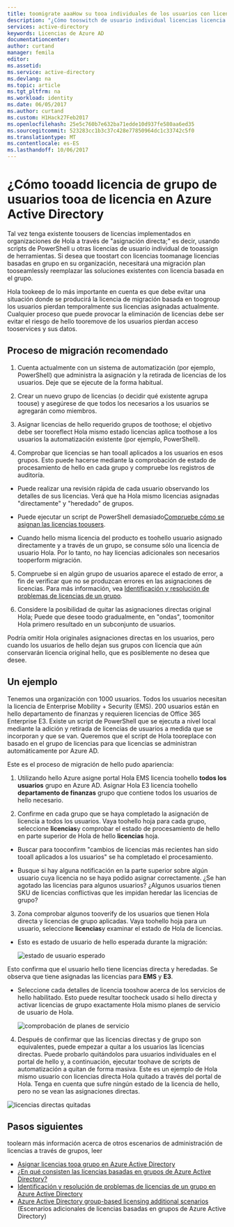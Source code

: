 ```yaml
---
title: toomigrate aaaHow su tooa individuales de los usuarios con licencia de grupo en Active Directory de Azure | Documentos de Microsoft
description: "¿Cómo tooswitch de usuario individual licencias licencia basada en toogroup con Azure Active Directory"
services: active-directory
keywords: Licencias de Azure AD
documentationcenter: 
author: curtand
manager: femila
editor: 
ms.assetid: 
ms.service: active-directory
ms.devlang: na
ms.topic: article
ms.tgt_pltfrm: na
ms.workload: identity
ms.date: 06/05/2017
ms.author: curtand
ms.custom: H1Hack27Feb2017
ms.openlocfilehash: 25e5c760b7e632ba71edde10d937fe580aa6ed35
ms.sourcegitcommit: 523283cc1b3c37c428e77850964dc1c33742c5f0
ms.translationtype: MT
ms.contentlocale: es-ES
ms.lasthandoff: 10/06/2017
---
```

# <a name="how-tooadd-licensed-users-tooa-group-for-licensing-in-azure-active-directory"></a>¿Cómo tooadd licencia de grupo de usuarios tooa de licencia en Azure Active Directory

Tal vez tenga existente toousers de licencias implementados en organizaciones de Hola a través de "asignación directa;" es decir, usando scripts de PowerShell u otras licencias de usuario individual de tooassign de herramientas. Si desea que toostart con licencias toomanage licencias basadas en grupo en su organización, necesitará una migración plan tooseamlessly reemplazar las soluciones existentes con licencia basada en el grupo.

Hola tookeep de lo más importante en cuenta es que debe evitar una situación donde se producirá la licencia de migración basada en toogroup los usuarios pierdan temporalmente sus licencias asignadas actualmente. Cualquier proceso que puede provocar la eliminación de licencias debe ser evitar el riesgo de hello tooremove de los usuarios pierdan acceso tooservices y sus datos.

## <a name="recommended-migration-process"></a>Proceso de migración recomendado

1. Cuenta actualmente con un sistema de automatización (por ejemplo, PowerShell) que administra la asignación y la retirada de licencias de los usuarios. Deje que se ejecute de la forma habitual.

2. Crear un nuevo grupo de licencias (o decidir qué existente agrupa toouse) y asegúrese de que todos los necesarios a los usuarios se agregarán como miembros.

3. Asignar licencias de hello requerido grupos de toothose; el objetivo debe ser tooreflect Hola mismo estado licencias aplica toothose a los usuarios la automatización existente (por ejemplo, PowerShell).

4. Comprobar que licencias se han tooall aplicados a los usuarios en esos grupos. Esto puede hacerse mediante la comprobación de estado de procesamiento de hello en cada grupo y compruebe los registros de auditoría.

  - Puede realizar una revisión rápida de cada usuario observando los detalles de sus licencias. Verá que ha Hola mismo licencias asignadas "directamente" y "heredado" de grupos.

  - Puede ejecutar un script de PowerShell demasiado[Compruebe cómo se asignan las licencias toousers](active-directory-licensing-group-advanced.md#use-powershell-to-see-who-has-inherited-and-direct-licenses).

  - Cuando hello misma licencia del producto es toohello usuario asignado directamente y a través de un grupo, se consume sólo una licencia de usuario Hola. Por lo tanto, no hay licencias adicionales son necesarios tooperform migración.

5. Compruebe si en algún grupo de usuarios aparece el estado de error, a fin de verificar que no se produzcan errores en las asignaciones de licencias. Para más información, vea [Identificación y resolución de problemas de licencias de un grupo](active-directory-licensing-group-problem-resolution-azure-portal.md).

6. Considere la posibilidad de quitar las asignaciones directas original Hola; Puede que desee toodo gradualmente, en "ondas", toomonitor Hola primero resultado en un subconjunto de usuarios.

  Podría omitir Hola originales asignaciones directas en los usuarios, pero cuando los usuarios de hello dejan sus grupos con licencia que aún conservarán licencia original hello, que es posiblemente no desea que desee.

## <a name="an-example"></a>Un ejemplo

Tenemos una organización con 1000 usuarios. Todos los usuarios necesitan la licencia de Enterprise Mobility + Security (EMS). 200 usuarios están en hello departamento de finanzas y requieren licencias de Office 365 Enterprise E3. Existe un script de PowerShell que se ejecuta a nivel local mediante la adición y retirada de licencias de usuarios a medida que se incorporan y que se van. Queremos que el script de Hola tooreplace con basado en el grupo de licencias para que licencias se administran automáticamente por Azure AD.

Este es el proceso de migración de hello pudo apariencia:

1. Utilizando hello Azure asigne portal Hola EMS licencia toohello **todos los usuarios** grupo en Azure AD. Asignar Hola E3 licencia toohello **departamento de finanzas** grupo que contiene todos los usuarios de hello necesario.

2. Confirme en cada grupo que se haya completado la asignación de licencia a todos los usuarios. Vaya toohello hoja para cada grupo, seleccione **licencias**y comprobar el estado de procesamiento de hello en parte superior de Hola de hello **licencias** hoja.

  - Buscar para tooconfirm "cambios de licencias más recientes han sido tooall aplicados a los usuarios" se ha completado el procesamiento.

  - Busque si hay alguna notificación en la parte superior sobre algún usuario cuya licencia no se haya podido asignar correctamente. ¿Se han agotado las licencias para algunos usuarios? ¿Algunos usuarios tienen SKU de licencias conflictivas que les impidan heredar las licencias de grupo?

3. Zona comprobar algunos tooverify de los usuarios que tienen Hola directa y licencias de grupo aplicadas. Vaya toohello hoja para un usuario, seleccione **licencias**y examinar el estado de Hola de licencias.

  - Esto es estado de usuario de hello esperada durante la migración:

      ![estado de usuario esperado](media/active-directory-licensing-group-migration-azure-portal/expected-user-state.png)

  Esto confirma que el usuario hello tiene licencias directa y heredadas. Se observa que tiene asignadas las licencias para **EMS** y **E3**.

  - Seleccione cada detalles de licencia tooshow acerca de los servicios de hello habilitado. Esto puede resultar toocheck usado si hello directa y activar licencias de grupo exactamente Hola mismo planes de servicio de usuario de Hola.

      ![comprobación de planes de servicio](media/active-directory-licensing-group-migration-azure-portal/check-service-plans.png)

4. Después de confirmar que las licencias directas y de grupo son equivalentes, puede empezar a quitar a los usuarios las licencias directas. Puede probarlo quitándolos para usuarios individuales en el portal de hello y, a continuación, ejecutar toohave de scripts de automatización a quitan de forma masiva. Este es un ejemplo de Hola mismo usuario con licencias directa Hola quitado a través del portal de Hola. Tenga en cuenta que sufre ningún estado de la licencia de hello, pero no se vean las asignaciones directas.

  ![licencias directas quitadas](media/active-directory-licensing-group-migration-azure-portal/direct-licenses-removed.png)


## <a name="next-steps"></a>Pasos siguientes

toolearn más información acerca de otros escenarios de administración de licencias a través de grupos, leer

* [Asignar licencias tooa grupo en Azure Active Directory](active-directory-licensing-group-assignment-azure-portal.md)
* [¿En qué consisten las licencias basadas en grupos de Azure Active Directory?](active-directory-licensing-whatis-azure-portal.md)
* [Identificación y resolución de problemas de licencias de un grupo en Azure Active Directory](active-directory-licensing-group-problem-resolution-azure-portal.md)
* [Azure Active Directory group-based licensing additional scenarios](active-directory-licensing-group-advanced.md) (Escenarios adicionales de licencias basadas en grupos de Azure Active Directory)
